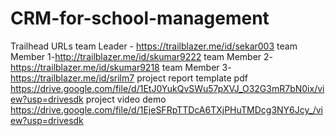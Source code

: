 # CRM-for-school-management

Trailhead URLs
team Leader - https://trailblazer.me/id/sekar003
team Member 1-http://trailblazer.me/id/skumar9222
team Member 2-https://trailblazer.me/id/skumar9218
team Member 3-https://trailblazer.me/id/srilm7
project report template pdf
https://drive.google.com/file/d/1EtJ0YukQvSWu57pXVJ_O32G3mR7bN0ix/view?usp=drivesdk
project video demo
https://drive.google.com/file/d/1EjeSFRpTTDcA6TXjPHuTMDcg3NY6Jcy_/view?usp=drivesdk
